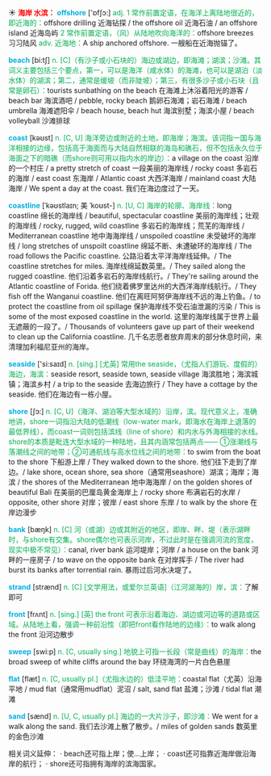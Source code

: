 ☀ <font color="red">**海岸 水滨：**</font>
<font color="sky blue">**offshore**</font> ['ɒfʃɔ:] 
<font color="#00b050">adj. 1 常作前置定语，在海洋上离陆地很近的，即近海的：</font>offshore drilling 近海钻探 / the offshore oil 近海石油 / an offshore island 近海岛屿 <font color="#00b050">2 常作前置定语，（风）从陆地吹向海洋的：</font>offshore breezes 习习陆风 <font color="#00b050">adv. 近海地：</font>A ship anchored offshore. 一艘船在近海抛锚了。

<font color="sky blue">**beach**</font> [bi:tʃ] 
<font color="#00b050">n. [C]（有沙子或小石块的）海边或湖边，即海滩；湖滨；沙滩。其词义主要包括三个要点，第一，可以是海洋（咸水体）的海滩，也可以是湖泊（淡水体）的湖滨；第二，通常是缓坡（而非陡坡）；第三，有很多沙子或小石块（且常是卵石）：</font>tourists sunbathing on the beach 在海滩上沐浴着阳光的游客 / beach bar 海滨酒吧 / pebble, rocky beach 鹅卵石海滩；岩石海滩 / beach umbrella 海滩遮阳伞 / beach house, beach hut 海滨别墅；海滨小屋 / beach volleyball 沙滩排球

<font color="sky blue">**coast**</font> [kəʊst] 
<font color="#00b050">n. [C, U] 海洋旁边或附近的土地，即海岸；海滨。该词指一国与海洋相接的边缘，包括高于海面而与大陆自然相联的海岛和礁石，但不包括永久位于海面之下的暗礁（而shore则可用以指内水的岸边）：</font>a village on the coast 沿岸的一个村庄 / a pretty stretch of coast 一段美丽的海岸线 / rocky coast 多岩石的海岸 / east coast 东海岸 / Atlantic coast 大西洋海岸 / mainland coast 大陆海岸 / We spent a day at the coast. 我们在海边度过了一天。
           
<font color="sky blue">**coastline**</font> [ˈkəʊstlaɪn; 美 ˈkoʊst-]
<font color="#00b050">n. [U, C] 海岸的轮廓、海岸线：</font>long coastline 绵长的海岸线 / beautiful, spectacular coastline 美丽的海岸线；壮观的海岸线 / rocky, rugged, wild coastline 多岩石的海岸线；荒芜的海岸线 / Mediterranean coastline 地中海海岸线 / unspoiled coastline 未受破坏的海岸线 / long stretches of unspoilt coastline 绵延不断、未遭破环的海岸线 / The road follows the Pacific coastline. 公路沿着太平洋海岸线延伸。/ The coastline stretches for miles. 海岸线绵延数英里。/ They sailed along the rugged coastline. 他们沿着多岩石的海岸线航行。/ They're sailing around the Atlantic coastline of Forida. 他们绕着佛罗里达州的大西洋海岸线航行。/ They fish off the Wanganui coastline. 他们在离旺阿努伊海岸线不远的海上钓鱼。/ to protect the coastline from oil spillage 保护海岸线不受石油泄漏的污染 / This is some of the most exposed coastline in the world. 这里的海岸线属于世界上最无遮蔽的一段了。/ Thousands of volunteers gave up part of their weekend to clean up the California coastline. 几千名志愿者放弃周末的部分休息时间，来清理加利福尼亚州的海岸。

<font color="sky blue">**seaside**</font> ['si:saɪd] 
<font color="#00b050">n. [sing.] [尤英] 常用the seaside，（尤指人们游玩、度假的）海边，海滨：</font>seaside resort, seaside town, seaside village 海滨胜地；海滨城镇；海滨乡村 / a trip to the seaside 去海边旅行 / They have a cottage by the seaside. 他们在海边有一栋小屋。

<font color="sky blue">**shore**</font> [ʃɔ:] 
<font color="#00b050">n. [C, U]（海洋、湖泊等大型水域的）沿岸，滨。现代意义上，准确地讲，shore一词指沿大陆的低潮线（low-water mark，即海水在海岸上退落的最低界线），而coast一词则包括滨线（line of shore）和内水与外海相接的水线。shore的本质是毗连大型水域的一种陆地，且其内涵常包括两点—— ①涨潮线与落潮线之间的地带；②可通航线与高水位线之间的地带：</font>to swim from the boat to the shore 下船游上岸 / They walked down to the shore. 他们往下走到了岸边。/ lake shore, ocean shore, sea shore（通常用seashore）湖滨；海岸；海滨 / the shores of the Mediterranean 地中海海岸 / on the golden shores of beautiful Bali 在美丽的巴厘岛黄金海岸上 / rocky shore 布满岩石的水岸 / opposite, other shore 对岸；彼岸 / east shore 东岸 / to walk by the shore 在岸边漫步

<font color="sky blue">**bank**</font> [bæŋk] 
<font color="#00b050">n. [C] 河（或湖）边或其附近的地区，即岸、畔、堤（表示湖畔时，与shore有交集。shore偶尔也可表示河岸，不过此时是在强调河流的宽度，现实中极不常见）：</font>canal, river bank 运河堤岸；河岸 / a house on the bank 河畔的一座房子 / to wave on the opposite bank 在对岸挥手 / The river had burst its banks after torrential rain. 暴雨过后河水决堤了。
           
<font color="sky blue">**strand**</font> [strænd]
<font color="#00b050">n. [C] [文学用法，或爱尔兰英语]（江河湖海的）岸，滨：</font>了解即可
 
<font color="sky blue">**front**</font> [frʌnt] 
<font color="#00b050">n. [sing.] [英] the front 可表示沿着海边、湖边或河边等的道路或区域。从陆地上看，强调一种前沿性（即把front看作陆地的边缘）：</font>to walk along the front 沿河边散步

<font color="sky blue">**sweep**</font> [swi:p] 
<font color="#00b050">n. [C, usually sing.] 地貌上可指一长段（常是曲线）的海岸：</font>the broad sweep of white cliffs around the bay 环绕海湾的一片白色悬崖

<font color="sky blue">**flat**</font> [flæt] 
<font color="#00b050">n. [C, usually pl.]（尤指水边的）低洼平地：</font>coastal flat（尤英）沿海平地 / mud flat（通常用mudflat）泥沼 / salt, sand flat 盐滩；沙滩 / tidal flat 潮滩

<font color="sky blue">**sand**</font> [sænd] 
<font color="#00b050">n. [U, C, usually pl.] 海边的一大片沙子，即沙滩：</font>We went for a walk along the sand. 我们去沙滩上散了散步。/ miles of golden sands 数英里的金色沙滩 

相关词义延伸：
· beach还可指上岸；使…上岸；
· coast还可指靠近海岸做沿海岸的航行；
· shore还可指拥有海岸的滨海国家。

